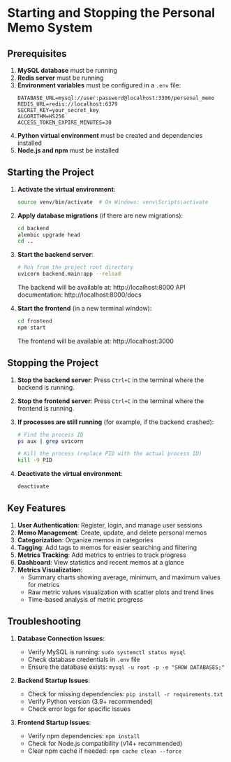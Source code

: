 # Starting and Stopping the Personal Memo System

## Prerequisites

1. **MySQL database** must be running
2. **Redis server** must be running
3. **Environment variables** must be configured in a `.env` file:
   ```
   DATABASE_URL=mysql://user:password@localhost:3306/personal_memo
   REDIS_URL=redis://localhost:6379
   SECRET_KEY=your_secret_key
   ALGORITHM=HS256
   ACCESS_TOKEN_EXPIRE_MINUTES=30
   ```
4. **Python virtual environment** must be created and dependencies installed
5. **Node.js and npm** must be installed

## Starting the Project

1. **Activate the virtual environment**:
   ```bash
   source venv/bin/activate  # On Windows: venv\Scripts\activate
   ```

2. **Apply database migrations** (if there are new migrations):
   ```bash
   cd backend
   alembic upgrade head
   cd ..
   ```

3. **Start the backend server**:
   ```bash
   # Run from the project root directory
   uvicorn backend.main:app --reload
   ```
   The backend will be available at: http://localhost:8000
   API documentation: http://localhost:8000/docs

4. **Start the frontend** (in a new terminal window):
   ```bash
   cd frontend
   npm start
   ```
   The frontend will be available at: http://localhost:3000

## Stopping the Project

1. **Stop the backend server**:
   Press `Ctrl+C` in the terminal where the backend is running.

2. **Stop the frontend server**:
   Press `Ctrl+C` in the terminal where the frontend is running.

3. **If processes are still running** (for example, if the backend crashed):
   ```bash
   # Find the process ID
   ps aux | grep uvicorn

   # Kill the process (replace PID with the actual process ID)
   kill -9 PID
   ```

4. **Deactivate the virtual environment**:
   ```bash
   deactivate
   ```

## Key Features

1. **User Authentication**: Register, login, and manage user sessions
2. **Memo Management**: Create, update, and delete personal memos
3. **Categorization**: Organize memos in categories
4. **Tagging**: Add tags to memos for easier searching and filtering
5. **Metrics Tracking**: Add metrics to entries to track progress
6. **Dashboard**: View statistics and recent memos at a glance
7. **Metrics Visualization**:
   - Summary charts showing average, minimum, and maximum values for metrics
   - Raw metric values visualization with scatter plots and trend lines
   - Time-based analysis of metric progress

## Troubleshooting

1. **Database Connection Issues**:
   - Verify MySQL is running: `sudo systemctl status mysql`
   - Check database credentials in `.env` file
   - Ensure the database exists: `mysql -u root -p -e "SHOW DATABASES;"`

2. **Backend Startup Issues**:
   - Check for missing dependencies: `pip install -r requirements.txt`
   - Verify Python version (3.9+ recommended)
   - Check error logs for specific issues

3. **Frontend Startup Issues**:
   - Verify npm dependencies: `npm install`
   - Check for Node.js compatibility (v14+ recommended)
   - Clear npm cache if needed: `npm cache clean --force`
